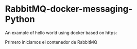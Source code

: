 # RabbitMQ-docker-messaging-Python


An example of hello world using docker based on https:

Primero iniciamos el contenedor de RabbitMQ
